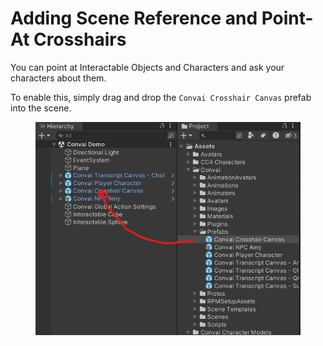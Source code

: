 # Adding Scene Reference and Point-At Crosshairs

You can point at Interactable Objects and Characters and ask your characters about them.

To enable this, simply drag and drop the `Convai Crosshair Canvas` prefab into the scene.

<figure><img src="../../.gitbook/assets/image (25).png" alt=""><figcaption></figcaption></figure>
